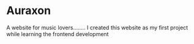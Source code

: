 # Auraxon
A website for music lovers........
I created this website as my first project while learning the frontend development
